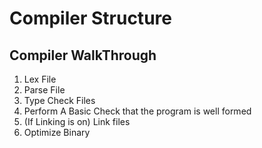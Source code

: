 # Compiler Structure

## Compiler WalkThrough
1) Lex File
2) Parse File
3) Type Check Files
4) Perform A Basic Check that the program is well formed
5) (If Linking is on) Link files
6) Optimize Binary